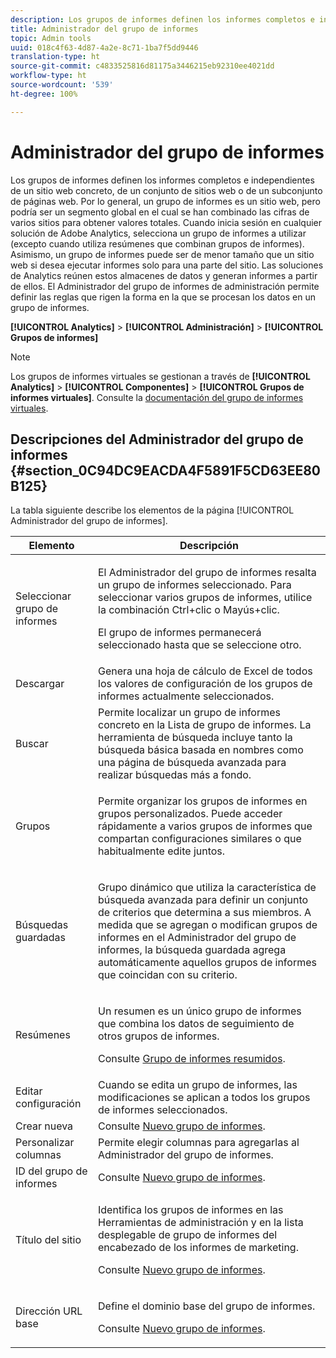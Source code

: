 ```yaml
---
description: Los grupos de informes definen los informes completos e independientes de un sitio web concreto, de un conjunto de sitios web o de un subconjunto de páginas web. Por lo general, un grupo de informes es un sitio web, pero podría ser un segmento global en el cual se han combinado las cifras de varios sitios para obtener valores totales. Cuando inicia sesión en cualquier solución de Adobe Analytics, selecciona un grupo de informes a utilizar (excepto cuando utiliza resúmenes que combinan grupos de informes). Asimismo, un grupo de informes puede ser de menor tamaño que un sitio web si desea ejecutar informes solo para una parte del sitio. Las soluciones de Analytics reúnen estos almacenes de datos y generan informes a partir de ellos. El Administrador del grupo de informes de administración permite definir las reglas que rigen la forma en la que se procesan los datos en un grupo de informes.
title: Administrador del grupo de informes
topic: Admin tools
uuid: 018c4f63-4d87-4a2e-8c71-1ba7f5dd9446
translation-type: ht
source-git-commit: c4833525816d81175a3446215eb92310ee4021dd
workflow-type: ht
source-wordcount: '539'
ht-degree: 100%

---
```



# Administrador del grupo de informes

Los grupos de informes definen los informes completos e independientes de un sitio web concreto, de un conjunto de sitios web o de un subconjunto de páginas web. Por lo general, un grupo de informes es un sitio web, pero podría ser un segmento global en el cual se han combinado las cifras de varios sitios para obtener valores totales. Cuando inicia sesión en cualquier solución de Adobe Analytics, selecciona un grupo de informes a utilizar (excepto cuando utiliza resúmenes que combinan grupos de informes). Asimismo, un grupo de informes puede ser de menor tamaño que un sitio web si desea ejecutar informes solo para una parte del sitio. Las soluciones de Analytics reúnen estos almacenes de datos y generan informes a partir de ellos. El Administrador del grupo de informes de administración permite definir las reglas que rigen la forma en la que se procesan los datos en un grupo de informes.

**[!UICONTROL Analytics]** > **[!UICONTROL Administración]** > **[!UICONTROL Grupos de informes]**

>[!NOTE]
>
>Los grupos de informes virtuales se gestionan a través de **[!UICONTROL Analytics]** > **[!UICONTROL Componentes]** > **[!UICONTROL Grupos de informes virtuales]**. Consulte la [documentación del grupo de informes virtuales](/help/components/vrs/vrs-about.md).

## Descripciones del Administrador del grupo de informes {#section_0C94DC9EACDA4F5891F5CD63EE80B125}

La tabla siguiente describe los elementos de la página [!UICONTROL Administrador del grupo de informes].

<table id="table_F739FBD8DB8D409E916F12F61C5953D0"> 
 <thead> 
  <tr> 
   <th colname="col1" class="entry"> Elemento </th> 
   <th colname="col2" class="entry"> Descripción </th> 
  </tr> 
 </thead>
 <tbody> 
  <tr> 
   <td colname="col1"> <span class="wintitle"> Seleccionar grupo de informes</span> </td> 
   <td colname="col2"> <p>El <span class="wintitle">Administrador del grupo de informes</span> resalta un grupo de informes seleccionado. Para seleccionar varios grupos de informes, utilice la combinación <span class="uicontrol">Ctrl+clic</span> o <span class="uicontrol">Mayús+clic</span>. </p> <p>El grupo de informes permanecerá seleccionado hasta que se seleccione otro. </p> </td> 
  </tr> 
  <tr> 
   <td colname="col1"> <span class="wintitle"> Descargar</span> </td> 
   <td colname="col2"> Genera una hoja de cálculo de Excel de todos los valores de configuración de los grupos de informes actualmente seleccionados. </td> 
  </tr> 
  <tr> 
   <td colname="col1"> <span class="wintitle"> Buscar</span> </td> 
   <td colname="col2"> Permite localizar un grupo de informes concreto en la Lista de grupo de informes. La herramienta de búsqueda incluye tanto la búsqueda básica basada en nombres como una página de búsqueda avanzada para realizar búsquedas más a fondo. </td> 
  </tr> 
  <tr> 
   <td colname="col1"> <span class="wintitle"> Grupos</span> </td> 
   <td colname="col2"> <p>Permite organizar los grupos de informes en grupos personalizados. Puede acceder rápidamente a varios grupos de informes que compartan configuraciones similares o que habitualmente edite juntos. </p> </td> 
  </tr> 
  <tr> 
   <td colname="col1"> <span class="wintitle"> Búsquedas guardadas</span> </td> 
   <td colname="col2"> <p>Grupo dinámico que utiliza la característica de <span class="wintitle">búsqueda avanzada</span> para definir un conjunto de criterios que determina a sus miembros. A medida que se agregan o modifican grupos de informes en el <span class="wintitle">Administrador del grupo de informes</span>, la <span class="wintitle">búsqueda guardada</span> agrega automáticamente aquellos grupos de informes que coincidan con su criterio. </p> </td> 
  </tr> 
  <tr> 
   <td colname="col1"> <span class="wintitle"> Resúmenes</span> </td> 
   <td colname="col2"> <p>Un resumen es un único grupo de informes que combina los datos de seguimiento de otros grupos de informes. </p> <p>Consulte <a href="/help/admin/c-manage-report-suites/rollup-report-suite.md"> Grupo de informes resumidos</a>. </p> </td> 
  </tr> 
  <tr> 
   <td colname="col1"> <span class="wintitle"> Editar configuración</span> </td> 
   <td colname="col2"> Cuando se edita un grupo de informes, las modificaciones se aplican a todos los grupos de informes seleccionados. </td> 
  </tr> 
  <tr> 
   <td colname="col1"> <span class="wintitle"> Crear nueva</span> </td> 
   <td colname="col2">Consulte <a href="/help/admin/c-manage-report-suites/c-new-report-suite/new-report-suite.md">Nuevo grupo de informes</a>. </td> 
  </tr> 
  <tr> 
   <td colname="col1"> <span class="wintitle"> Personalizar columnas</span> </td> 
   <td colname="col2">Permite elegir columnas para agregarlas al <span class="wintitle">Administrador del grupo de informes</span>. </td> 
  </tr> 
  <tr> 
   <td colname="col1"> <span class="wintitle">ID del grupo de informes </span> </td> 
   <td colname="col2">Consulte <a href="/help/admin/c-manage-report-suites/c-new-report-suite/new-report-suite.md">Nuevo grupo de informes</a>. </td> 
  </tr> 
  <tr> 
   <td colname="col1"> <span class="wintitle"> Título del sitio</span> </td> 
   <td colname="col2"> <p>Identifica los grupos de informes en las Herramientas de administración y en la lista desplegable de grupo de informes del encabezado de los informes de marketing. </p> <p>Consulte <a href="/help/admin/c-manage-report-suites/c-new-report-suite/new-report-suite.md">Nuevo grupo de informes</a>. </p> </td> 
  </tr> 
  <tr> 
   <td colname="col1"> <span class="wintitle"> Dirección URL base</span> </td> 
   <td colname="col2"> <p>Define el dominio base del grupo de informes. </p> <p>Consulte <a href="/help/admin/c-manage-report-suites/c-new-report-suite/new-report-suite.md">Nuevo grupo de informes</a>. </p> </td> 
  </tr> 
 </tbody> 
</table>

